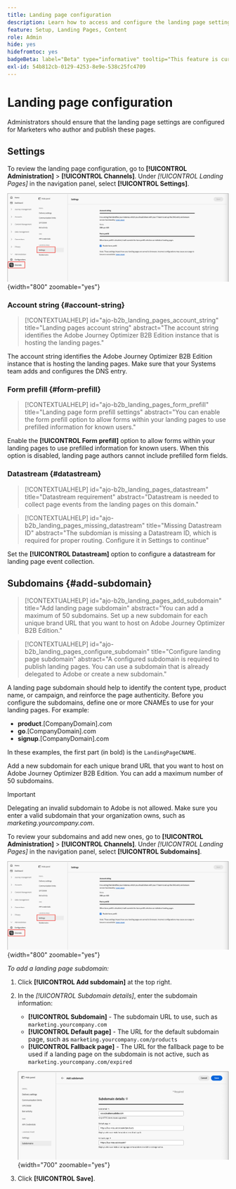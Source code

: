 ```yaml
---
title: Landing page configuration
description: Learn how to access and configure the landing page settings so that your Marketing team can author and publish web pages to support their campaigns.
feature: Setup, Landing Pages, Content
role: Admin
hide: yes
hidefromtoc: yes
badgeBeta: label="Beta" type="informative" tooltip="This feature is currently in a limited beta release"
exl-id: 54b812cb-0129-4253-8e9e-538c25fc4709
---
```

# Landing page configuration

Administrators should ensure that the landing page settings are configured for Marketers who author and publish these pages. 

## Settings

To review the landing page configuration, go to **[!UICONTROL Administration]** > **[!UICONTROL Channels]**. Under _[!UICONTROL Landing Pages]_ in the navigation panel, select **[!UICONTROL Settings]**.

![Landing page settings](./assets/config-landing-pages-settings.png){width="800" zoomable="yes"}

### Account string {#account-string}

>[!CONTEXTUALHELP]
>id="ajo-b2b_landing_pages_account_string"
>title="Landing pages account string"
>abstract="The account string identifies the Adobe Journey Optimizer B2B Edition instance that is hosting the landing pages."

The account string identifies the Adobe Journey Optimizer B2B Edition instance that is hosting the landing pages. Make sure that your Systems team adds and configures the DNS entry.

### Form prefill {#form-prefill}

>[!CONTEXTUALHELP]
>id="ajo-b2b_landing_pages_form_prefill"
>title="Landing page form prefill settings"
>abstract="You can enable the form prefill option to allow forms within your landing pages to use prefilled information for known users."

Enable the **[!UICONTROL Form prefill]** option to allow forms within your landing pages to use prefilled information for known users. When this option is disabled, landing page authors cannot include prefilled form fields.

### Datastream {#datastream}

>[!CONTEXTUALHELP]
>id="ajo-b2b_landing_pages_datastream"
>title="Datastream requirement"
>abstract="Datastream is needed to collect page events from the landing pages on this domain."

>[!CONTEXTUALHELP]
>id="ajo-b2b_landing_pages_missing_datastream"
>title="Missing Datastream ID"
>abstract="The subdomian is missing a Datastream ID, which is required for proper routing. Configure it in Settings to continue"

Set the **[!UICONTROL Datastream]** option to configure a datastream for landing page event collection. 

## Subdomains {#add-subdomain}

>[!CONTEXTUALHELP]
>id="ajo-b2b_landing_pages_add_subdomain"
>title="Add landing page subdomain"
>abstract="You can add a maximum of 50 subdomains. Set up a new subdomain for each unique brand URL that you want to host on Adobe Journey Optimizer B2B Edition."

>[!CONTEXTUALHELP]
>id="ajo-b2b_landing_pages_configure_subdomain"
>title="Configure landing page subdomain"
>abstract="A configured subdomain is required to publish landing pages. You can use a subdomain that is already delegated to Adobe or create a new subdomain."

A landing page subdomain should help to identify the content type, product name, or campaign, and reinforce the page authenticity. Before you configure the subdomains, define one or more CNAMEs to use for your landing pages. For example:

* **product**.[CompanyDomain].com
* **go**.[CompanyDomain].com
* **signup**.[CompanyDomain].com

In these examples, the first part (in bold) is the `LandingPageCNAME`.

Add a new subdomain for each unique brand URL that you want to host on Adobe Journey Optimizer B2B Edition. You can add a maximum number of 50 subdomains.

>[!IMPORTANT]
>
>Delegating an invalid subdomain to Adobe is not allowed. Make sure you enter a valid subdomain that your organization owns, such as _marketing.yourcompany.com_.

To review your subdomains and add new ones, go to **[!UICONTROL Administration]** > **[!UICONTROL Channels]**. Under _[!UICONTROL Landing Pages]_ in the navigation panel, select **[!UICONTROL Subdomains]**.

![Landing page subdomains](./assets/config-landing-pages-settings.png){width="800" zoomable="yes"}

_To add a landing page subdomain:_

1. Click **[!UICONTROL Add subdomain]** at the top right.

1. In the _[!UICONTROL Subdomain details]_, enter the subdomain information:

   * **[!UICONTROL Subdomain]** - The subdomain URL to use, such as `marketing.yourcompany.com`
   * **[!UICONTROL Default page]** - The URL for the default subdomain page, such as `marketing.yourcompany.com/products`
   * **[!UICONTROL Fallback page]** - The URL for the fallback page to be used if a landing page on the subdomain is not active, such as `marketing.yourcompany.com/expired`

   ![Add landing page subdomain](./assets/config-landing-pages-add-subdomain.png){width="700" zoomable="yes"}

1. Click **[!UICONTROL Save]**.
